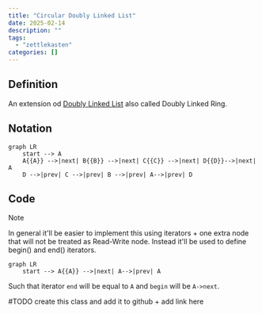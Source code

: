 ```yaml
---
title: "Circular Doubly Linked List"
date: 2025-02-14
description: ""
tags: 
  - "zettlekasten"
categories: []
---
```


## Definition
An extension od [Doubly Linked List](Doubly%20Linked%20List.md) also called Doubly Linked Ring.

## Notation
```mermaid
graph LR
    start --> A 
    A{{A}} -->|next| B{{B}} -->|next| C{{C}} -->|next| D{{D}}-->|next| A
	D -->|prev| C -->|prev| B -->|prev| A-->|prev| D
```

## Code
> [!note]
> In general it'll be easier to implement this using iterators + one extra node that will not be treated as Read-Write node. Instead it'll be used to define begin() and end() iterators.
```mermaid
graph LR
    start --> A{{A}} -->|next| A-->|prev| A
```
Such that iterator `end` will be equal to `A` and `begin` will be `A->next`.

#TODO  create this class and add it to github + add link here